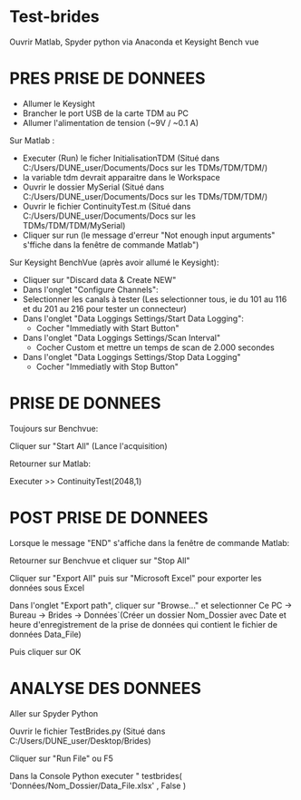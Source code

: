 # Test-brides

Ouvrir Matlab, Spyder python via Anaconda et Keysight Bench vue

#      PRES PRISE DE DONNEES 

- Allumer le Keysight
- Brancher le port USB de la carte TDM au PC
- Allumer l'alimentation de tension (~9V / ~0.1 A)

Sur Matlab :
- Executer (Run) le ficher InitialisationTDM (Situé dans C:/Users/DUNE_user/Documents/Docs sur les TDMs/TDM/TDM/) 
- la variable tdm devrait apparaitre dans le Workspace
- Ouvrir le dossier MySerial (Situé dans C:/Users/DUNE_user/Documents/Docs sur les TDMs/TDM/TDM/)
- Ouvrir le fichier ContinuityTest.m (Situé dans C:/Users/DUNE_user/Documents/Docs sur les TDMs/TDM/TDM/MySerial)
- Cliquer sur run (le message d'erreur "Not enough input arguments" s'ffiche dans la fenêtre de commande Matlab")

Sur Keysight BenchVue (après avoir allumé le Keysight):
- Cliquer sur "Discard data & Create NEW"
- Dans l'onglet "Configure Channels":
- Selectionner les canals à tester (Les selectionner tous, ie du 101 au 116 et du 201 au 216 pour tester un connecteur)
- Dans l'onglet "Data Loggings Settings/Start Data Logging":
  - Cocher "Immediatly with Start Button"
- Dans l'onglet "Data Loggings Settings/Scan Interval"
  - Cocher Custom et mettre un temps de scan de 2.000 secondes
- Dans l'onglet "Data Loggings Settings/Stop Data Logging"
  - Cocher "Immediatly with Stop Button"

#      PRISE DE DONNEES

Toujours sur Benchvue:

Cliquer sur "Start All" (Lance l'acquisition)

Retourner sur Matlab:

Executer >> ContinuityTest(2048,1)

#      POST PRISE DE DONNEES

Lorsque le message "END" s'affiche dans la fenêtre de commande Matlab:

Retourner sur Benchvue et cliquer sur "Stop All"

Cliquer sur "Export All" puis sur "Microsoft Excel" pour exporter les données sous Excel

Dans l'onglet "Export path", cliquer sur "Browse..." et selectionner Ce PC -> Bureau -> Brides -> Données`(Créer un dossier Nom_Dossier avec Date et heure d'enregistrement de la prise de données qui contient le fichier de données Data_File)

Puis cliquer sur OK

#      ANALYSE DES DONNEES 

Aller sur Spyder Python

Ouvrir le fichier TestBrides.py (Situé dans C:/Users/DUNE_user/Desktop/Brides)

Cliquer sur "Run File" ou F5

Dans la Console Python executer " testbrides( 'Données/Nom_Dossier/Data_File.xlsx' , False )

